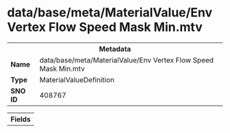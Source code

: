 <h1>data/base/meta/MaterialValue/Env Vertex Flow Speed Mask Min.mtv</h1><table><tr><th colspan="100%">Metadata</th></tr><tr><td><b>Name</b></td><td>data/base/meta/MaterialValue/Env Vertex Flow Speed Mask Min.mtv</td></tr><tr><td><b>Type</b></td><td>MaterialValueDefinition</td></tr><tr><td><b>SNO ID</b></td><td>408767</td></tr></table>

<table><tr><th colspan="100%">Fields</th></tr></table>

